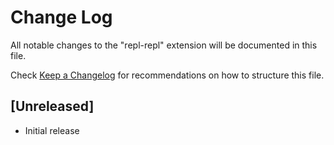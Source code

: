 # Change Log
All notable changes to the "repl-repl" extension will be documented in this file.

Check [Keep a Changelog](http://keepachangelog.com/) for recommendations on how to structure this file.

## [Unreleased]
- Initial release